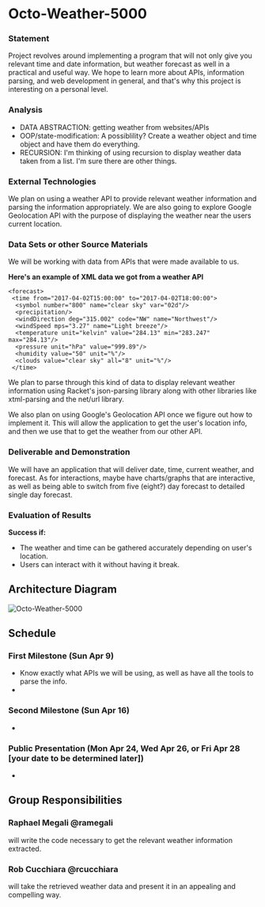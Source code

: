 # Octo-Weather-5000

### Statement

Project revolves around implementing a program that will not only give you relevant time and date information, but weather forecast as well in a practical and useful way. We hope to learn more about APIs, information parsing, and web development in general, and that's why this project is interesting on a personal level.

### Analysis

- DATA ABSTRACTION: getting weather from websites/APIs 
- OOP/state-modification: A possiblility? Create a weather object and time object and have them do everything.
- RECURSION: I'm thinking of using recursion to display weather data taken from a list. I'm sure there are other things.


### External Technologies
We plan on using a weather API to provide relevant weather information and parsing the information appropriately.
We are also going to explore Google Geolocation API with the purpose of displaying the weather near the users current location.

### Data Sets or other Source Materials
We will be working with data from APIs that were made available to us. 

**Here's an example of XML data we got from a weather API**

```
<forecast>
 <time from="2017-04-02T15:00:00" to="2017-04-02T18:00:00">
  <symbol number="800" name="clear sky" var="02d"/>
  <precipitation/>
  <windDirection deg="315.002" code="NW" name="Northwest"/>
  <windSpeed mps="3.27" name="Light breeze"/>
  <temperature unit="kelvin" value="284.13" min="283.247" max="284.13"/>
  <pressure unit="hPa" value="999.89"/>
  <humidity value="50" unit="%"/>
  <clouds value="clear sky" all="8" unit="%"/>
 </time>
```
We plan to parse through this kind of data to display relevant weather information using Racket's json-parsing library along with other libraries like xtml-parsing and the net/url library.

We also plan on using Google's Geolocation API once we figure out how to implement it. This will allow the application to get the user's location info, and then we use that to get the weather from our other API.


### Deliverable and Demonstration

We will have an application that will deliver date, time, current weather, and forecast. As for interactions, maybe have charts/graphs that are interactive, as well as being able to switch from five (eight?) day forecast to detailed single day forecast.

### Evaluation of Results
**Success if:**
- The weather and time can be gathered accurately depending on user's location.
- Users can interact with it without having it break.

## Architecture Diagram
![Octo-Weather-5000](/Octo-Weather-5000/arch-diagram.png?raw=true)



## Schedule

### First Milestone (Sun Apr 9)
- Know exactly what APIs we will be using, as well as have all the tools to parse the info.
- 

### Second Milestone (Sun Apr 16)
- 

### Public Presentation (Mon Apr 24, Wed Apr 26, or Fri Apr 28 [your date to be determined later])
- 

## Group Responsibilities

### Raphael Megali @ramegali
will write the code necessary to get the relevant weather information extracted.

### Rob Cucchiara @rcucchiara
will take the retrieved weather data and present it in an appealing and compelling way.
